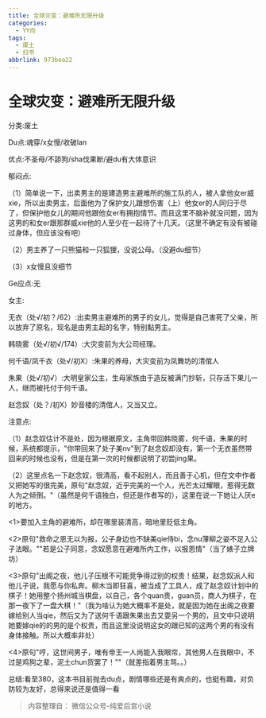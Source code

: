 ```yaml
---
title: 全球灾变：避难所无限升级
categories:
  - YY向
tags:
  - 废土
  - 扫书
abbrlink: 973bea22
---
```

# 全球灾变：避难所无限升级
分类:废土

Du点:魂穿/x女慢/收破lan

优点:不圣母/不舔狗/sha伐果断/避du有大体意识

郁闷点:

（1）简单说一下，出卖男主的是建造男主避难所的施工队的人，被人拿他女er威xie，所以出卖男主，后面他为了保护女儿跟想伤害（上）他女er的人同归于尽了，但保护他女儿的期间他跟他女er有拥抱情节。而且这里不脑补就没问题，因为这男的和女er跟那群威xie他的人至少在一起待了十几天。（这里不确定有没有被碰过身体，但应该没有吧）

（2）男主养了一只熊猫和一只狐狸，没说公母。（没避du细节）

（3）x女慢且没细节

Ge应点:无

女主:

无衣（处√/初？/62）:出卖男主避难所的男子的女儿，觉得是自己害死了父亲，所以放弃了原名，现名是由男主起的名字，特别黏男主。

韩晓雾（处√/初√/174）:大灾变前为大公司经理。

何千语/凤千衣（处√/初X）:朱果的养母，大灾变前为凤舞坊的清倌人

朱果（处√/初√）:大明皇家公主，生母家族由于造反被满门抄斩，只存活下果儿一人，继而被托付于何千语。

赵念奴（处？/初X）妙音楼的清倌人，又当又立。

注意点:

（1）赵念奴估计不是处，因为根据原文，主角带回韩晓雾，何千语，朱果的时候，系统都提示，"你带回来了处子美nv"到了赵念奴却没有，第一个无衣虽然带回来的时候也没有，但是在第一次的时候都说明了初尝jing果。

（2）这里点名一下赵念奴，很清高，看不起别人，而且善于心机，但在文中作者又把她写的很完美，原句"赵念奴，近乎完美的一个人，光芒太过耀眼，惹得无数人为之倾倒。"（虽然是何千语独白，但还是作者写的），这里在说一下她让人厌e的地方。

\<1\>要加入主角的避难所，却在哪里装清高，暗地里贬低主角。

\<2\>原句"救命之恩无以为报，公子身边也不缺美qie侍bi，念nu薄柳之姿不足入公子法眼。""若是公子同意，念奴愿意在避难所内工作，以报恩情"（当了婊子立牌坊）

\<3\>原句"出阁之夜，他儿子压根不可能竞争得过别的权贵！结果，赵念奴派人和他儿子说，我愿与你私奔。柳木当即狂喜，被当成了工具人，成了赵念奴计划中的棋子！她用整个扬州城当棋盘，以自己，各个quan贵，guan员，商人为棋子，在那一夜下了一盘大棋！"（我为啥认为她大概率不是处，就是因为她在出阁之夜要嫁给别人当qie，然后又为了送何千语跟朱果出去又耍另一个男的，且文中只说明她要嫁qie的的男的是个权贵，而且这里没说明这女的跟已知的这两个男的有没有身体接触。所以大概率非处）

\<4\>原句"哼，这世间男子，唯有帝王一人尚能入我眼帘，其他男人在我眼中，不过是鸡狗之辈，泥土chun货罢了！""（就差指着男主骂。。）

总结:看至380，这本书目前抛去du点，剧情哪些还是有爽点的，也挺有趣，对负防较为友好，总得来说还是值得一看


> 内容整理自： 微信公众号-纯爱后宫小说